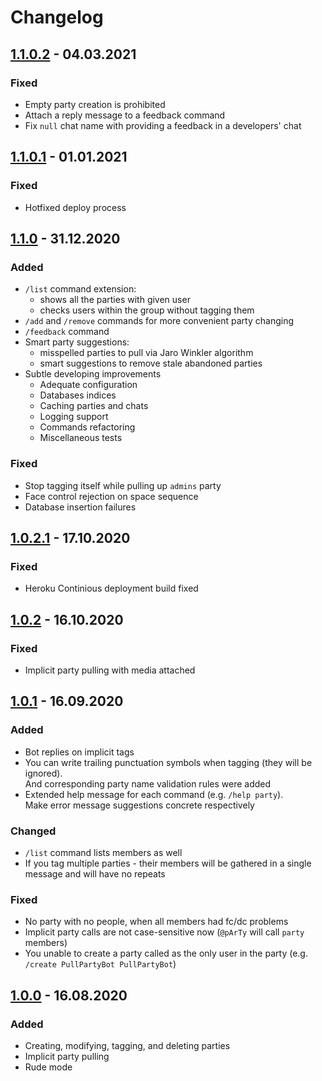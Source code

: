 # Changelog

## [1.1.0.2] - 04.03.2021

### Fixed

-   Empty party creation is prohibited
-   Attach a reply message to a feedback command
-   Fix `null` chat name with providing a feedback in a developers' chat

## [1.1.0.1] - 01.01.2021

### Fixed

-   Hotfixed deploy process

## [1.1.0] - 31.12.2020

### Added

-   `/list` command extension:
    -   shows all the parties with given user
    -   checks users within the group without tagging them
-   `/add` and `/remove` commands for more convenient party changing
-   `/feedback` command
-   Smart party suggestions:
    -   misspelled parties to pull via Jaro Winkler algorithm
    -   smart suggestions to remove stale abandoned parties
-   Subtle developing improvements
    -   Adequate configuration
    -   Databases indices
    -   Caching parties and chats
    -   Logging support
    -   Commands refactoring
    -   Miscellaneous tests

### Fixed

-   Stop tagging itself while pulling up `admins` party
-   Face control rejection on space sequence
-   Database insertion failures

## [1.0.2.1] - 17.10.2020

### Fixed

-   Heroku Continious deployment build fixed

## [1.0.2] - 16.10.2020

### Fixed

-   Implicit party pulling with media attached

## [1.0.1] - 16.09.2020

### Added

-   Bot replies on implicit tags
-   You can write trailing punctuation symbols when tagging (they will be ignored). \
    And corresponding party name validation rules were added
-   Extended help message for each command (e.g. `/help party`). \
    Make error message suggestions concrete respectively

### Changed

-   `/list` command lists members as well
-   If you tag multiple parties - their members will be gathered in a single message and will have no repeats

### Fixed

-   No party with no people, when all members had fc/dc problems
-   Implicit party calls are not case-sensitive now (`@pArTy` will call `party` members)
-   You unable to create a party called as the only user in the party (e.g. `/create PullPartyBot PullPartyBot`)

## [1.0.0] - 16.08.2020

### Added

-   Creating, modifying, tagging, and deleting parties
-   Implicit party pulling
-   Rude mode

[1.1.0.2]: https://github.com/pool-party/pull-party-bot/compare/v1.1.0.1...v1.1.0.2
[1.1.0.1]: https://github.com/pool-party/pull-party-bot/compare/v1.1.0...v1.1.0.1
[1.1.0]: https://github.com/pool-party/pull-party-bot/compare/v1.0.2.1...v1.1.0
[1.0.2.1]: https://github.com/pool-party/pull-party-bot/compare/v1.0.2...v1.0.2.1
[1.0.2]: https://github.com/pool-party/pull-party-bot/compare/v1.0.1...v1.0.2
[1.0.1]: https://github.com/pool-party/pull-party-bot/compare/v1.0.0...v1.0.1
[1.0.0]: https://github.com/pool-party/pull-party-bot/releases/tag/v1.0.0
